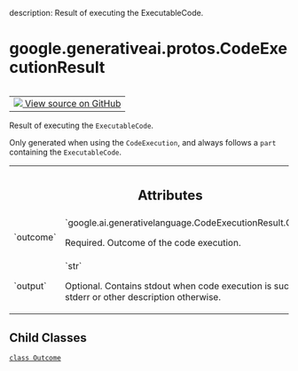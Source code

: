 description: Result of executing the ExecutableCode.

<div itemscope itemtype="http://developers.google.com/ReferenceObject">
<meta itemprop="name" content="google.generativeai.protos.CodeExecutionResult" />
<meta itemprop="path" content="Stable" />
<meta itemprop="property" content="Outcome"/>
</div>

# google.generativeai.protos.CodeExecutionResult

<!-- Insert buttons and diff -->

<table class="tfo-notebook-buttons tfo-api nocontent" align="left">
<td>
  <a target="_blank" href="https://github.com/googleapis/google-cloud-python/tree/main/packages/google-ai-generativelanguage/google/ai/generativelanguage_v1beta/types/content.py#L295-L340">
    <img src="https://www.tensorflow.org/images/GitHub-Mark-32px.png" />
    View source on GitHub
  </a>
</td>
</table>



Result of executing the ``ExecutableCode``.

<!-- Placeholder for "Used in" -->

Only generated when using the ``CodeExecution``, and always follows
a ``part`` containing the ``ExecutableCode``.



<!-- Tabular view -->
 <table class="responsive fixed orange">
<colgroup><col width="214px"><col></colgroup>
<tr><th colspan="2"><h2 class="add-link">Attributes</h2></th></tr>

<tr>
<td>
`outcome`<a id="outcome"></a>
</td>
<td>
`google.ai.generativelanguage.CodeExecutionResult.Outcome`

Required. Outcome of the code execution.
</td>
</tr><tr>
<td>
`output`<a id="output"></a>
</td>
<td>
`str`

Optional. Contains stdout when code execution
is successful, stderr or other description
otherwise.
</td>
</tr>
</table>



## Child Classes
[`class Outcome`](../../../google/generativeai/protos/CodeExecutionResult/Outcome.md)

